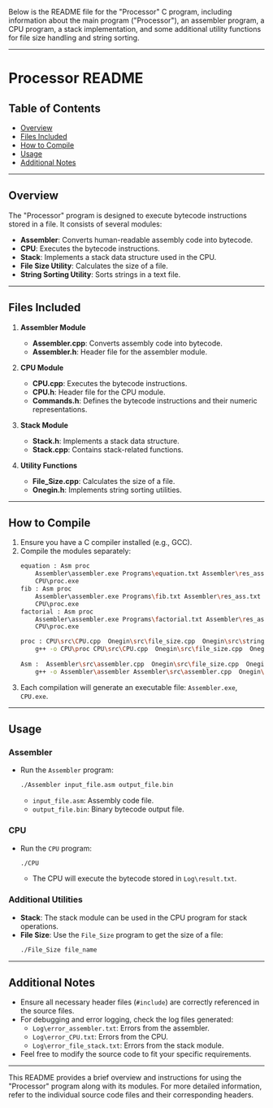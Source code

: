 Below is the README file for the "Processor" C program, including information about the main program ("Processor"), an assembler program, a CPU program, a stack implementation, and some additional utility functions for file size handling and string sorting.

---

# Processor README

## Table of Contents
- [Overview](#overview)
- [Files Included](#files-included)
- [How to Compile](#how-to-compile)
- [Usage](#usage)
- [Additional Notes](#additional-notes)

---

## Overview
The "Processor" program is designed to execute bytecode instructions stored in a file. It consists of several modules:

- **Assembler**: Converts human-readable assembly code into bytecode.
- **CPU**: Executes the bytecode instructions.
- **Stack**: Implements a stack data structure used in the CPU.
- **File Size Utility**: Calculates the size of a file.
- **String Sorting Utility**: Sorts strings in a text file.

---

## Files Included
1. **Assembler Module**
   - **Assembler.cpp**: Converts assembly code into bytecode.
   - **Assembler.h**: Header file for the assembler module.

2. **CPU Module**
   - **CPU.cpp**: Executes the bytecode instructions.
   - **CPU.h**: Header file for the CPU module.
   - **Commands.h**: Defines the bytecode instructions and their numeric representations.

3. **Stack Module**
   - **Stack.h**: Implements a stack data structure.
   - **Stack.cpp**: Contains stack-related functions.

4. **Utility Functions**
   - **File_Size.cpp**: Calculates the size of a file.
   - **Onegin.h**: Implements string sorting utilities.

---

## How to Compile
1. Ensure you have a C compiler installed (e.g., GCC).
2. Compile the modules separately:
   ```bash
   equation : Asm proc
	   Assembler\assembler.exe Programs\equation.txt Assembler\res_ass.txt
	   CPU\proc.exe
   fib : Asm proc
	   Assembler\assembler.exe Programs\fib.txt Assembler\res_ass.txt
	   CPU\proc.exe
   factorial : Asm proc
	   Assembler\assembler.exe Programs\factorial.txt Assembler\res_ass.txt
	   CPU\proc.exe
   
   proc : CPU\src\CPU.cpp  Onegin\src\file_size.cpp  Onegin\src\string_read.cpp  Onegin\src\destruct.cpp  Onegin\src\str_print.cpp  Stack\src\stack.cpp 
	   g++ -o CPU\proc CPU\src\CPU.cpp  Onegin\src\file_size.cpp  Onegin\src\string_read.cpp  Onegin\src\destruct.cpp  Onegin\src\str_print.cpp  Stack\src\stack.cpp
	
   Asm :  Assembler\src\assembler.cpp  Onegin\src\file_size.cpp  Onegin\src\string_read.cpp  Onegin\src\destruct.cpp  Onegin\src\str_print.cpp 
	   g++ -o Assembler\assembler Assembler\src\assembler.cpp  Onegin\src\file_size.cpp  Onegin\src\string_read.cpp  Onegin\src\destruct.cpp  Onegin\src\str_print.cpp
   ```
3. Each compilation will generate an executable file: `Assembler.exe`, `CPU.exe`.

---

## Usage
### Assembler
- Run the `Assembler` program:
  ```bash
  ./Assembler input_file.asm output_file.bin
  ```
  - `input_file.asm`: Assembly code file.
  - `output_file.bin`: Binary bytecode output file.

### CPU
- Run the `CPU` program:
  ```bash
  ./CPU
  ```
  - The CPU will execute the bytecode stored in `Log\result.txt`.

### Additional Utilities
- **Stack**: The stack module can be used in the CPU program for stack operations.
- **File Size**: Use the `File_Size` program to get the size of a file:
  ```bash
  ./File_Size file_name
  ```

---

## Additional Notes
- Ensure all necessary header files (`#include`) are correctly referenced in the source files.
- For debugging and error logging, check the log files generated:
  - `Log\error_assembler.txt`: Errors from the assembler.
  - `Log\error_CPU.txt`: Errors from the CPU.
  - `Log\error_file_stack.txt`: Errors from the stack module.
- Feel free to modify the source code to fit your specific requirements.

---

This README provides a brief overview and instructions for using the "Processor" program along with its modules. For more detailed information, refer to the individual source code files and their corresponding headers.

